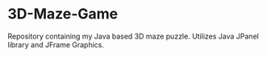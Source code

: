 # 3D-Maze-Game
Repository containing my Java based 3D maze puzzle. Utilizes Java JPanel library and JFrame Graphics.
